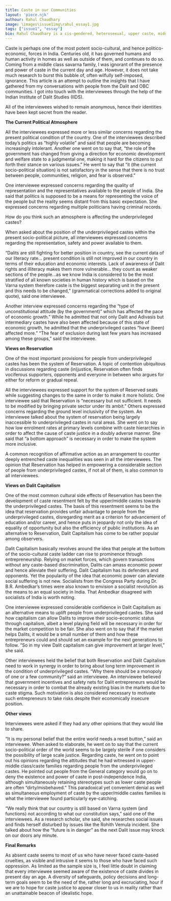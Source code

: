 ```yaml
---
title: Caste in our Communities
layout: 'piece.njk'
authour: Rahul Chaudhary
image: \images\issue1img\rahul_essay1.jpg
tags: ["issue1", "essay"]
bio: Rahul Chaudhary is a cis-gendered, heterosexual, upper caste, middle class male who has had privilege fed to him for lunch since the past 20 years or so. Yet, by some fortunate accident, he happened to develop some amount of basic human decency needed to look beyond his, um, “issues.” Here is an article spawned by his privilege-guilty mind.
---
```

Caste is perhaps one of the most potent socio-cultural, and hence politico-economic, forces in India. Centuries old, it has governed humans and human activity in homes as well as outside of them, and continues to do so. Coming from a middle class savarna family, I was ignorant of the presence and power of caste in the current day and age. However, it does not take much research to burst this bubble of, often wilfully self-imposed, ignorance. This article is an attempt to outline the insights that I have gathered from my conversations with people from the Dalit and OBC communities. I got into touch with the interviewees through the help of the Indian Institute of Dalit Studies (IIDS).

All of the interviewees wished to remain anonymous, hence their identities have been kept secret from the reader.

**The Current Political Atmosphere**

All the interviewees expressed more or less similar concerns regarding the present political condition of the country. One of the interviewees described today’s politics as “highly volatile” and said that people are becoming increasingly intolerant. Another one went on to say that, “the role of the government has changed from giving a direction for economic development and welfare state to a judgmental one, making it hard for the citizens to put forth their stance on various issues.” He went to say that “it (the current socio-political situation) is not satisfactory in the sense that there is no trust between people, communities, religion, and fear is observed.”

One interviewee expressed concerns regarding the quality of representation and the representatives available to the people of India. She said that politics is supposed to be a means for representing the voice of the people but the reality seems distant from this basic expectation. She expressed concerns regarding multiple politicians having criminal records.

How do you think such an atmosphere is affecting the underprivileged castes?

When asked about the position of the underprivileged castes within the present socio-political picture, all interviewees expressed concerns regarding the representation, safety and power available to them.

“Dalits are still fighting for better position in country, see the current data of our literacy rate… present condition is still not improved in our country in terms of their education and economic interests. Lack of awareness of Dalit rights and illiteracy makes them more vulnerable… they count as weaker sections of the people…as we know India is considered to be the most stratified of all known societies in human history which is based on the Varna system therefore caste is the biggest separating unit in the present and this needs to be changed,” (grammatical corrections added to original quote), said one interviewee.

Another interview expressed concerns regarding the “type of unconstitutional attitude (by the government)” which has affected the pace of economic growth.” While he admitted that not only Dalit and Adivasis but intermediary castes have also been affected because of this state of economic growth, he admitted that the underprivileged castes “have (been) affected more.” “The fear of exclusion during last few years has increased among these groups,” said the interviewee.

**Views on Reservation**

One of the most important provisions for people from underprivileged castes has been the system of Reservation. A topic of contention ubiquitous in discussions regarding caste (in)justice, Reservation often finds vociferous supporters, opponents and everyone in between who argues for either for reform or gradual repeal.

All the interviewees expressed support for the system of Reserved seats while suggesting changes to the same in order to make it more holistic. One interviewee said that Reservation is “necessary but not sufficient. It needs to be modified by bringing private sector under its ambit.” Others expressed concerns regarding the ground level inclusivity of the system. An interviewee talked about the system of reservation being largely inaccessible to underprivileged castes in rural areas. She went on to say how low enrolment rates at primary levels combine with caste hierarchies in order to affect the cause of caste justice in a doubly adverse manner. She said that “a bottom approach” is necessary in order to make the system more inclusive.

A common recognition of affirmative action as an arrangement to counter deeply entrenched caste inequalities was seen in all the interviewees. The opinion that Reservation has helped in empowering a considerable section of people from underprivileged castes, if not all of them, is also common to all interviewees.

**Views on Dalit Capitalism**

One of the most common cultural side effects of Reservation has been the development of caste resentment felt by the upper/middle castes towards the underprivileged castes. The basis of this resentment seems to be the idea that reservation provides unfair advantage to people from the underprivileged castes, disregarding merit as a criterion for advancement of education and/or career, and hence puts in jeopardy not only the idea of equality of opportunity but also the efficiency of public institutions. As an alternative to Reservation, Dalit Capitalism has come to be rather popular among observers.

Dalit Capitalism basically revolves around the idea that people at the bottom of the socio-cultural caste ladder can rise to prominence through entrepreneurship. Relying on market forces, which govern transactions without any caste-based discrimination, Dalits can amass economic power and hence alleviate their suffering. Dalit Capitalism has its defenders and opponents. Yet the popularity of the idea that economic power can alleviate social suffering is not new. Socialists from the Congress Party during Dr. B.R. Ambedkar’s times were also known to envision a socialist revolution as the means to an equal society in India. That Ambedkar disagreed with socialists of India is worth noting.

One interviewee expressed considerable confidence in Dalit Capitalism as an alternative means to uplift people from underprivileged castes. She said how capitalism can allow Dalits to improve their socio-economic status through capitalism, albeit a level playing field will be necessary in order for the market competition to be fair. She also went on to say that if the market helps Dalits, it would be a small number of them and how these entrepreneurs could and should set an example for the next generations to follow. “So in my view Dalit capitalism can give improvement at larger level,” she said.

Other interviewees held the belief that both Reservation and Dalit Capitalism need to work in synergy in order to bring about long term improvement in the condition of underprivileged castes. “Why there should be a monopoly of one or a few community?” said an interviewee. An interviewee believed that government incentives and safety nets for Dalit entrepreneurs would be necessary in order to combat the already existing bias in the markets due to caste stigma. Such motivation is also considered necessary to motivate such entrepreneurs to take risks despite their economically insecure position.

**Other views**

Interviewees were asked if they had any other opinions that they would like to share.

“It is my personal belief that the entire world needs a reset button,” said an interviewee. When asked to elaborate, he went on to say that the current socio-political order of the world seems to be largely sterile if one considers the possibility of large scale justice. Regarding caste, he went on to point out his opinions regarding the attitudes that he had witnessed in upper-middle class/caste families regarding people from the underprivileged castes. He pointed out people from the General category would go on to deny the existence and power of caste in post-independence India, although simultaneously retaining stereotypes such as lower caste people are often “dirty/misbehaved.” This paradoxical yet convenient denial as well as simultaneous employment of caste by the upper/middle castes families is what the interviewee found particularly eye-catching.

“We really think that our country is still based on Varna system (and functions) not according to what our constitution says,” said one of the interviewees. As a research scholar, she said, she researches social issues and finds herself disturbed by issues like the Rohith Vemula incident. She talked about how the “future is in danger” as the next Dalit issue may knock on our doors any minute.

**Final Remarks**

As absent caste seems to most of us who have never faced caste-based cruelties, as visible and intrusive it seems to those who have faced such oppression. As limited as the sample size is, I feel little doubt in claiming that every interviewee seemed aware of the existence of caste divides in present day an age. A diversity of safeguards, policy decisions and long-term goals seem to be the need of the, rather long and excruciating, hour if we are to hope for caste justice to appear closer to us in reality rather than an unattainable beacon of idealistic hope.
